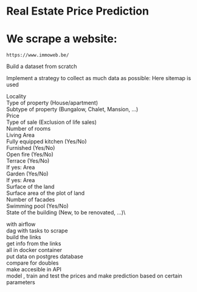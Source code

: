 # Real Estate Price Prediction

# We scrape a website:
    https://www.immoweb.be/
Build a dataset from scratch
   
Implement a strategy to collect as much data as possible: Here sitemap is used



Locality\
Type of property (House/apartment)\
Subtype of property (Bungalow, Chalet, Mansion, ...)\
Price\
Type of sale (Exclusion of life sales)\
Number of rooms\
Living Area\
Fully equipped kitchen (Yes/No)\
Furnished (Yes/No)\
Open fire (Yes/No)\
Terrace (Yes/No)\
If yes: Area\
Garden (Yes/No)\
If yes: Area\
Surface of the land\
Surface area of the plot of land\
Number of facades\
Swimming pool (Yes/No)\
State of the building (New, to be renovated, ...)\

with airflow\
dag with tasks to scrape \
build the links \
get info from the links\
all in docker container\
put data on postgres database \
compare for doubles\
make accesible in API\
model , train and test the prices and make prediction based on certain parameters
